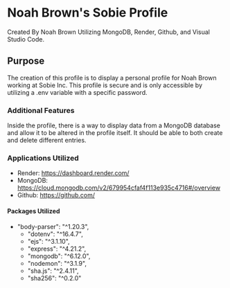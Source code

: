 # Noah Brown's Sobie Profile #
Created By Noah Brown 
Utilizing MongoDB, Render, Github, and Visual Studio Code.  

## Purpose ##
The creation of this profile is to display a personal
profile for Noah Brown working at Sobie Inc. This profile is 
secure and is only accessible by utilizing a .env variable with a 
specific password.

### Additional Features ###
Inside the profile, there is a way to display data from a MongoDB 
database and allow it to be altered in the profile itself. It should 
be able to both create and delete different entries. 

### Applications Utilized ###  
* Render: https://dashboard.render.com/
* MongoDB: https://cloud.mongodb.com/v2/679954cfaf4f113e935c4716#/overview
* Github: https://github.com/

#### Packages Utilized ####
* "body-parser": "^1.20.3",
   * "dotenv": "^16.4.7",
   * "ejs": "^3.1.10",
   * "express": "^4.21.2",
   * "mongodb": "^6.12.0",
   * "nodemon": "^3.1.9",
   * "sha.js": "^2.4.11",
   * "sha256": "^0.2.0" 
